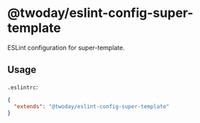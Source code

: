 # @twoday/eslint-config-super-template

ESLint configuration for super-template.

## Usage

`.eslintrc`:

```json
{
  "extends": "@twoday/eslint-config-super-template"
}
```
